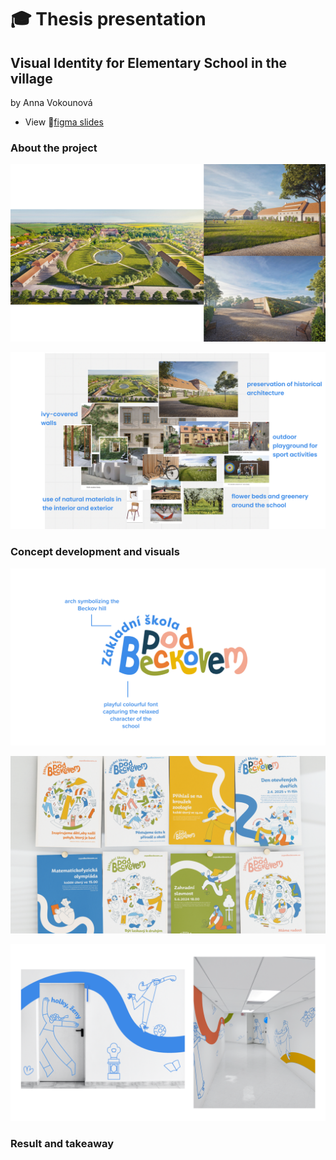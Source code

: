 # 🎓 Thesis presentation

## Visual Identity for Elementary School in the village 

by Anna Vokounová

- View 📁[figma slides](https://www.figma.com/proto/0N8ElwgWVoWV3GnkLCClg8/Talk?page-id=0%3A1&node-id=0-14&starting-point-node-id=0%3A14)

### About the project
![alt text](01.jpg)

![alt text](02.jpg)
### Concept development and visuals
![alt text](03.jpg)

![alt text](04.png)

![alt text](05.png)
### Result and takeaway
